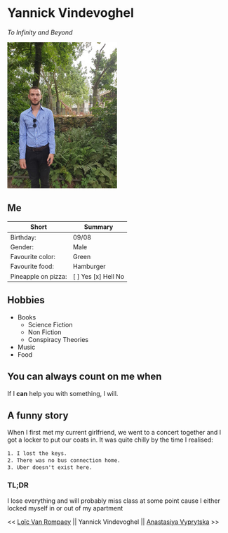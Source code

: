 # Yannick Vindevoghel 

*To Infinity and Beyond*

![Mijn Afbeelding](https://github.com/Vindevoghel/markdown/blob/master/myimage.jpg  "Mijn Afbeelding")


## Me

|Short               |Summary             |
|--------------------|--------------------|
|Birthday:	         |09/08          		  |
|Gender:	           |Male          		  |
|Favourite color:    |Green		            |
|Favourite food:     |Hamburger		        |
|Pineapple on pizza: |[ ] Yes [x] Hell No |

## Hobbies

* Books
    - Science Fiction
    - Non Fiction
    - Conspiracy Theories
* Music
* Food

## You can always count on me when

If I **can** help you with something, I will.

## A funny story

When I first met my current girlfriend, we went to a concert together and I got a locker to put our coats in. It was quite chilly by the time I realised:

    1. I lost the keys.
    2. There was no bus connection home.
    3. Uber doesn't exist here.
    

### TL;DR

I lose everything and will probably miss class at some point cause I either locked myself in or out of my apartment

<< [Loïc Van Rompaey](https://github.com/LoicVanRompaey/challenge-repository-Lo-c/blob/master/charactersheet.md) || Yannick Vindevoghel || [Anastasiya Vyprytska](http://github.com) >>
